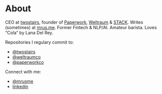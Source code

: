 # About

CEO at [twostairs](https://twostairs.com), founder of [Paperwork](http://paperwork.rocks), [Weltraum](https://weltraum.co) & [STACK](https://stackapp.cc). Writes (sometimes) at [mrus.me](https://mrus.me). Former Fintech & NLP/AI. Amateur barista. Loves “Cola” by Lana Del Rey.

Repositories I regulary commit to:

- [@twostairs](https://github.ocm/twostairs)
- [@weltraumco](https://github.com/weltraumco)
- [@paperworkco](https://github.com/paperworkco)

Connect with me:

- [@mrusme](https://twitter.com/mrusme)
- [linkedin](https://www.linkedin.com/in/mrusme/)
